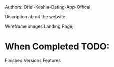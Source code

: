 Authors: Oriel-Keshia-Dating-App-Offical

Discription about the website

Wireframe images
Landing Page;

# When Completed TODO:
Finished Versions 
Features 

